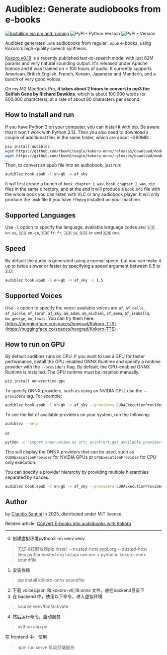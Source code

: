 # Audiblez: Generate  audiobooks from e-books
[![Installing via pip and running](https://github.com/santinic/audiblez/actions/workflows/pip-install.yaml/badge.svg)](https://github.com/santinic/audiblez/actions/workflows/pip-install.yaml)
![PyPI - Python Version](https://img.shields.io/pypi/pyversions/audiblez)
![PyPI - Version](https://img.shields.io/pypi/v/audiblez)

Audiblez generates `.m4b` audiobooks from regular `.epub` e-books, 
using Kokoro's high-quality speech synthesis.

[Kokoro v0.19](https://huggingface.co/hexgrad/Kokoro-82M) is a recently published text-to-speech model with just 82M params and very natural sounding output.
It's released under Apache licence and it was trained on < 100 hours of audio.
It currently supports American, British English, French, Korean, Japanese and Mandarin, and a bunch of very good voices.

On my M2 MacBook Pro, **it takes about 2 hours to convert to mp3 the Selfish Gene by Richard Dawkins**, which is about 100,000 words (or 600,000 characters),
at a rate of about 80 characters per second.

## How to install and run

If you have Python 3 on your computer, you can install it with pip.
Be aware that it won't work with Python 3.13.
Then you also need to download a couple of additional files in the same folder, which are about ~360MB:

```bash
pip install audiblez
wget https://github.com/thewh1teagle/kokoro-onnx/releases/download/model-files/kokoro-v0_19.onnx
wget https://github.com/thewh1teagle/kokoro-onnx/releases/download/model-files/voices.json
```

Then, to convert an epub file into an audiobook, just run:

```bash
audiblez book.epub -l en-gb -v af_sky
```

It will first create a bunch of `book_chapter_1.wav`, `book_chapter_2.wav`, etc. files in the same directory,
and at the end it will produce a `book.m4b` file with the whole book you can listen with VLC or any
audiobook player.
It will only produce the `.m4b` file if you have `ffmpeg` installed on your machine.

## Supported Languages
Use `-l` option to specify the language, available language codes are:
🇺🇸 `en-us`, 🇬🇧 `en-gb`, 🇫🇷 `fr-fr`, 🇯🇵 `ja`, 🇰🇷 `kr` and 🇨🇳 `cmn`.

## Speed
By default the audio is generated using a normal speed, but you can make it up to twice slower or faster by specifying a speed argument between 0.5 to 2.0:

```bash
audiblez book.epub -l en-gb -v af_sky -s 1.5
```

## Supported Voices
Use `-v` option to specify the voice:
available voices are `af`, `af_bella`, `af_nicole`, `af_sarah`, `af_sky`, `am_adam`, `am_michael`, `bf_emma`, `bf_isabella`, `bm_george`, `bm_lewis`.
You can try them here: [https://huggingface.co/spaces/hexgrad/Kokoro-TTS](https://huggingface.co/spaces/hexgrad/Kokoro-TTS)


## How to run on GPU
By default audiblez runs on CPU. If you want to use a GPU for faster performance, install the GPU-enabled ONNX Runtime and specify a runtime provider with the `--providers` flag. By default, the CPU-enabled ONNX Runtime is installed. The GPU runtime must be installed manually.

```bash
pip install onnxruntime-gpu
```

To specify ONNX providers, such as using an NVIDIA GPU, use the `--providers` tag. For example:

```bash
audiblez book.epub -l en-gb -v af_sky --providers CUDAExecutionProvider
```

To see the list of available providers on your system, run the following:

```bash
audiblez --help
```

or

```bash
python -c "import onnxruntime as ort; print(ort.get_available_providers())"
```

This will display the ONNX providers that can be used, such as `CUDAExecutionProvider` for NVIDIA GPUs or `CPUExecutionProvider` for CPU-only execution.

You can specify a provider hierarchy by providing multiple hierarchies separated by spaces.

```bash
audiblez book.epub -l en-gb -v af_sky --providers CUDAExecutionProvider CPUExecutionProvider
```

## Author
by [Claudio Santini](https://claudio.uk) in 2025, distributed under MIT licence.

Related article: [Convert E-books into audiobooks with Kokoro](https://claudio.uk/posts/epub-to-audiobook.html)



---
0. 创建虚拟环境python3 -m venv venv
> 无证书按照依赖pip install --trusted-host pypi.org --trusted-host files.pythonhosted.org fastapi uvicorn > pydantic kokoro-onnx soundfile

1. 安装依赖
> pip install kokoro-onnx soundfile 
2. 下载 voices.json 和 kokoro-v0_19.onnx 文件，放在backend目录下
3. 在 backend 中，使用以下命令，进入虚拟环境
> source venv/bin/activate 
4. 然后运行命令，启动服务
> python app.py


在 frontend 中，使用
> npm run serve
启动前端服务

